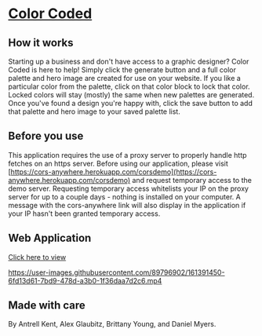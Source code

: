 # [Color Coded](https://myersdg.github.io/rubyTarker/)

## How it works
Starting up a business and don't have access to a graphic designer? Color Coded is here to help! Simply click the generate button and a full color palette and hero image are created for use on your website. If you like a particular color from the palette, click on that color block to lock that color. Locked colors will stay (mostly) the same when new palettes are generated. Once you've found a design you're happy with, click the save button to add that palette and hero image to your saved palette list.

## Before you use
This application requires the use of a proxy server to properly handle http fetches on an https server. Before using our application, please visit [https://cors-anywhere.herokuapp.com/corsdemo](https://cors-anywhere.herokuapp.com/corsdemo) and request temporary access to the demo server. Requesting temporary access whitelists your IP on the proxy server for up to a couple days - nothing is installed on your computer. A message with the cors-anywhere link will also display in the application if your IP hasn't been granted temporary access.

## Web Application
[Click here to view](https://myersdg.github.io/rubyTarker/)


https://user-images.githubusercontent.com/89796902/161391450-6fd13d61-7bd9-478d-a3b0-1f36daa7d2c6.mp4


## Made with care
By Antrell Kent, Alex Glaubitz, Brittany Young, and Daniel Myers.
